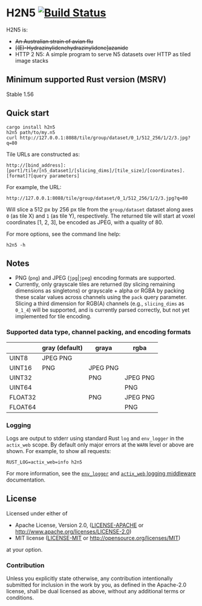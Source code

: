 # H2N5 [![Build Status](https://travis-ci.org/aschampion/h2n5.svg?branch=master)](https://travis-ci.org/aschampion/h2n5)

H2N5 is:
- ~~An Australian strain of avian flu~~
- ~~[(E)-Hydrazinylidenehydrazinylidene]azanide~~
- HTTP 2 N5: A simple program to serve N5 datasets over HTTP as tiled image stacks

## Minimum supported Rust version (MSRV)

Stable 1.56

## Quick start

```
cargo install h2n5
h2n5 path/to/my.n5
curl http://127.0.0.1:8088/tile/group/dataset/0_1/512_256/1/2/3.jpg?q=80
```

Tile URLs are constructed as:

```
http://[bind_address]:[port]/tile/[n5_dataset]/[slicing_dims]/[tile_size]/[coordinates].[format]?[query parameters]
```

For example, the URL:

```
http://127.0.0.1:8088/tile/group/dataset/0_1/512_256/1/2/3.jpg?q=80
```

Will slice a 512 px by 256 px tile from the `group/dataset` dataset along axes `0` (as tile X) and `1` (as tile Y), respectively. The returned tile will start at voxel coordinates [1, 2, 3], be encoded as JPEG, with a quality of 80.

For more options, see the command line help:

```
h2n5 -h
```

## Notes

- PNG (`png`) and JPEG (`jpg`|`jpeg`) encoding formats are supported.
- Currently, only grayscale tiles are returned (by slicing remaining dimensions as singletons) or grayscale + alpha or RGBA by packing these scalar values across channels using the `pack` query parameter. Slicing a third dimension for RGB(A) channels (e.g., `slicing_dims` as `0_1_4`) will be supported, and is currently parsed correctly, but not yet implemented for tile encoding.

### Supported data type, channel packing, and encoding formats

|        | gray (default) | graya      | rgba       |
|--------|----------------|------------|------------|
| UINT8  | JPEG PNG       |            |            |
| UINT16 | PNG            | JPEG PNG   |            |
| UINT32 |                | PNG        | JPEG PNG   |
| UINT64 |                |            | PNG        |
| FLOAT32|                | PNG        | JPEG PNG   |
| FLOAT64|                |            | PNG        |

### Logging

Logs are output to stderr using standard Rust `log` and `env_logger` in the `actix_web` scope. By default only major errors at the `WARN` level or above are shown. For example, to show all requests:

```
RUST_LOG=actix_web=info h2n5
```

For more information, see the [`env_logger`](https://docs.rs/env_logger) and [`actix_web` logging middleware](https://actix.rs/docs/errors/) documentation.

## License

Licensed under either of

- Apache License, Version 2.0, ([LICENSE-APACHE](LICENSE-APACHE) or http://www.apache.org/licenses/LICENSE-2.0)
- MIT license ([LICENSE-MIT](LICENSE-MIT) or http://opensource.org/licenses/MIT)

at your option.

### Contribution

Unless you explicitly state otherwise, any contribution intentionally submitted for inclusion in the work by you, as defined in the Apache-2.0 license, shall be dual licensed as above, without any additional terms or conditions.
